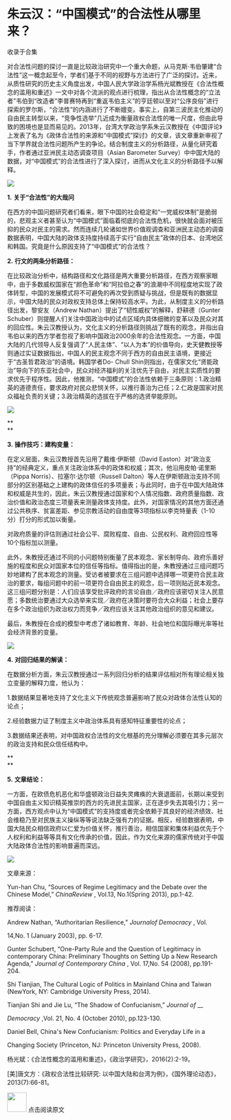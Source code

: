 # 朱云汉：“中国模式”的合法性从哪里来？


收录于合集

对合法性问题的探讨一直是比较政治研究中一个重大命题，从马克斯·韦伯肇建“合法性”这一概念起至今，学者们基于不同的视野与方法进行了广泛的探讨。近来，从质性研究的历史主义角度出发，中国人民大学政治学系杨光斌教授在《合法性概念的滥用和重述》一文中对各个流派的观点进行梳理，指出从合法性概念的“立法者”韦伯到“改造者”李普赛特再到“重返韦伯主义”的亨廷顿以至对“公序良俗”进行探索的罗尔斯，“合法性”的内涵进行了不断嬗变。事实上，自第三波民主化推动的自由民主转型以来，“竞争性选举”几近成为衡量政权合法性的唯一尺度，但由此导致的困境也是显而易见的。2013年，台湾大学政治学系朱云汉教授在《中国评论》上发表了名为《政体合法性的来源和“中国模式”探讨》的文章，该文章重新审视了当下学界就合法性问题所产生的争论。结合制度主义的分析路径，从量化研究着手，作者通过亚洲民主动态调查项目（Asian
Barometer Survey）中中国大陆的数据，对“中国模式”的合法性进行了深入探讨，进而从文化主义的分析路径予以解释。

![](/images/684/2.jpeg)

  

**1.** **关于“合法性”的大哉问**

在西方的中国问题研究者们看来，眼下中国的社会稳定和“一党威权体制”是脆弱的，悲观主义者甚至认为“中国模式”面临着彻底的合法性危机，很快就会面对被压抑的民众对民主的需求。然而连续几轮诸如世界价值观调查和亚洲民主动态的调查数据表明，中国大陆的政体支持度持续高于实行“自由民主”政体的日本、台湾地区和韩国。究竟是什么原因支持了“中国模式”的合法性？

**2.** **行文的两条分析路径：**

在比较政治分析中，结构路径和文化路径是两大重要分析路径，在西方观察家眼中，由于多数威权国家在“颜色革命”和“阿拉伯之春”的浪潮中不同程度地实现了政体转型，中国的发展模式将不可避免的再次受到质疑与挑战，但是既有的数据显示，中国大陆的民众对政权支持总体上保持较高水平。为此，从制度主义的分析路径出发，黎安友（Andrew
Nathan）提出了“韧性威权”的解释，舒耕德（Gunter
Schuber）则提醒人们关注中国政治中的试点区域内具体细微的变革以及民众对其的回应性。朱云汉教授认为，文化主义的分析路径则挑战了既有的观念，并指出自韦伯以来的西方学者忽视了影响中国政治2000余年的合法性观念。一方面，中国大陆的几代领导人反复强调了“人民主体”、“以人为本”的价值导向，史天健教授等则通过实证数据指出，中国人的民主观念不同于西方的自由民主语境，更接近于“古圣哲君政治”的语境。韩国学者Do-
Chull
Shin则指出，在儒家文化“贤能政治”导向下的东亚社会中，民众对经济福利的关注优先于自由，对民主实质性的要求优先于程序性。因此，他推测，“中国模式”的合法性依赖于三条原则：1.政治精英的道德责任，要求政府对民众悲悯关怀，以推行善治为己任；2.仁政是国家对民众福祉负责的关键；3.政治精英的选拔在于严格的选贤举能原则。

![](/images/684/3.jpeg)

 **  
**

 **3.** **操作技巧：建构变量：**

在定义层面，朱云汉教授首先沿用了戴维·伊斯顿（David
Easton）对“政治支持”的经典定义，重点关注政治体系中的政体和权威；其次，他沿用皮帕·诺里斯（Pippa Norris）、拉塞尔·达尔顿（Russell
Dalton）等人在伊斯顿政治支持不同部分的区别基础之上建构的政体信任的多项量表；与此同时，由于在中国大陆政体和权威是共生的，因此，朱云汉教授通过国家和个人情况指数、政府质量指数、政治价值和政治态度三项量表来测量政体支持度。此外，对国家情况的其他方面还通过公共秩序、贫富差距、参见宗教活动的自由度等3项指标以李克特量表（1-10分）打分的形式加以衡量。

对政府质量的评估则通过社会公平、腐败程度、自由、公民权利、政府回应性等10个指标加以测量。

此外，朱教授还通过不同的小问题特别衡量了民本观念、家长制导向、政府乐善好施的程度和民众对国家本位的信任等指标。值得指出的是，朱教授通过三组问题巧妙地建构了民本观念的测量。受访者被要求在三组问题中选择哪一项更符合民主政治的要求，每组问题中的前一项更符合自由民主的观念，后一项则贴近民本观念。这三组问题分别是：人们应该享受批评政府的言论自由／政府应该密切关注人民意愿；多数统治要通过大众选举来实现／政府在决策时要符合大众利益；社会上要存在多个政治组织为政治权力而竞争／政府应该关注其他政治组织的意见和建议。

最后，朱教授在合成的模型中考虑了诸如教育、年龄、社会地位和国际曝光率等社会经济背景的变量。

![](/images/684/4.jpeg)

  

**4.** **对回归结果的解读：**

在数据分析方面，朱云汉教授通过一系列回归分析的结果评估相对所有理论相关独立变量的解释力度，他认为：

1.数据结果显著地支持了文化主义下传统观念普遍影响了民众对政体合法性认知的论点；

2.经验数据力证了制度主义中政治体系具有感知特征重要性的论点；

3.数据结果还表明，对中国政权合法性的文化根基的充分理解必须要在其多元层次的政治支持和民众信任结构中。

 **  
**

 **5.** **文章结论：**

一方面，在欧债危机恶化和华盛顿政治日益失灵瘫痪的大衰退面前，长期以来受到中国自由主义知识精英推崇的西方的先进民主国家，正在逐步失去其吸引力；另一方面，西方观点中认为“中国模式”的支持度或者完全依赖于其良好的经济绩效、社会维稳乃至对民族主义操纵等等说法缺乏强有力的证据。相反，经验数据表明，中国大陆民众相信政府以仁爱为价值关怀，推行善治，相信国家和集体利益优先于个人权利和利益等等具有文化传承的价值，因此，作为文化来源的儒家传统对于中国大陆政体合法性的影响普遍而深远。

  

![](/images/684/5.gif)

文章来源：

Yun-han Chu, “Sources of Regime Legitimacy and the Debate over the Chinese
Model,” _ChinaReview_ , Vol.13, No.1(Spring 2013), pp.1-42.

  

推荐阅读：

Andrew Nathan, “Authoritarian Resilience,” _Journalof Democracy_ , Vol.

14,No. 1 (January 2003), pp. 6-17.

Gunter Schubert, “One-Party Rule and the Question of Legitimacy in
contemporary China: Preliminary Thoughts on Setting Up a New Research Agenda,”
_Journal of Contemporary China_ , Vol. 17,No. 54 (2008), pp.191-204.

Shi Tianjian, The Cultural Logic of Politics in Mainland China and Taiwan
(NewYork, NY: Cambridge University Press, 2014).

Tianjian Shi and Jie Lu, “The Shadow of Confucianism,” _Journal_ _of_ __

 _Democracy_ ,Vol. 21, No. 4 (October 2010), pp.123-130.

Daniel Bell, China's New Confucianism: Politics and Everyday Life in a

Changing Society (Princeton, NJ: Princeton University Press, 2008).

杨光斌：《合法性概念的滥用和重述》，《政治学研究》，2016(2):2-19。

[美]唐文方：《政权合法性比较研究: 以中国大陆和台湾为例》，《国外理论动态》，2013(7):66-81。

  

<img src='/images/684/6.gif' width='45' height='' /> 点击阅读原文

